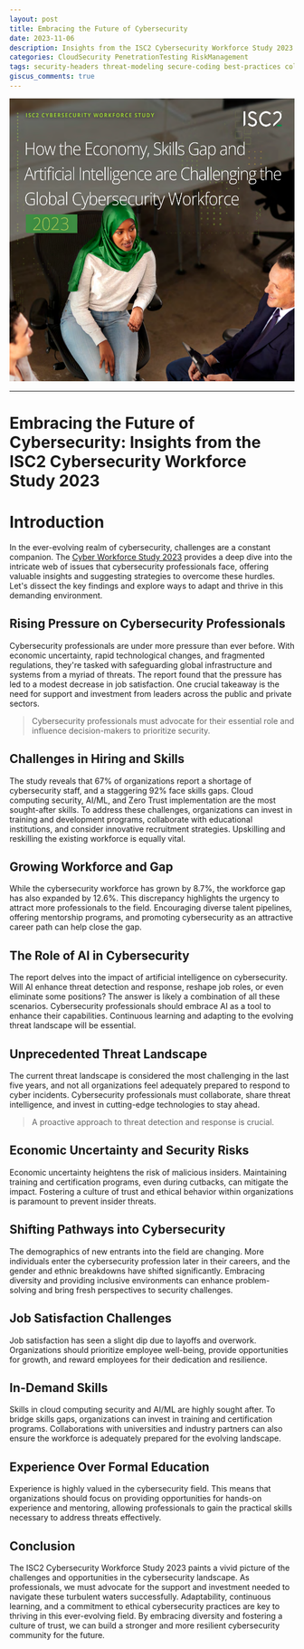 ```yaml
---
layout: post
title: Embracing the Future of Cybersecurity
date: 2023-11-06
description: Insights from the ISC2 Cybersecurity Workforce Study 2023
categories: CloudSecurity PenetrationTesting RiskManagement
tags: security-headers threat-modeling secure-coding best-practices collaboration-and-teamwork
giscus_comments: true
---
```


<img src="/assets/img/2023-11-06%2011_01_56-ISC2_Cybersecurity_Workforce_Study_2023.pdf%20-%20Brave.png" height="500" />

---

# Embracing the Future of Cybersecurity: Insights from the ISC2 Cybersecurity Workforce Study 2023

# Introduction
In the ever-evolving realm of cybersecurity, challenges are a constant companion. The [Cyber Workforce Study 2023](https://media.isc2.org/-/media/Project/ISC2/Main/Media/documents/research/ISC2_Cybersecurity_Workforce_Study_2023.pdf?rev=52055d08ca644293bd7497725bb7fcb4) provides a deep dive into the intricate web of issues that cybersecurity professionals face, offering valuable insights and suggesting strategies to overcome these hurdles. Let's dissect the key findings and explore ways to adapt and thrive in this demanding environment.

## Rising Pressure on Cybersecurity Professionals
Cybersecurity professionals are under more pressure than ever before. With economic uncertainty, rapid technological changes, and fragmented regulations, they're tasked with safeguarding global infrastructure and systems from a myriad of threats. The report found that the pressure has led to a modest decrease in job satisfaction. One crucial takeaway is the need for support and investment from leaders across the public and private sectors. 
> Cybersecurity professionals must advocate for their essential role and influence decision-makers to prioritize security.

## Challenges in Hiring and Skills
The study reveals that 67% of organizations report a shortage of cybersecurity staff, and a staggering 92% face skills gaps. Cloud computing security, AI/ML, and Zero Trust implementation are the most sought-after skills. To address these challenges, organizations can invest in training and development programs, collaborate with educational institutions, and consider innovative recruitment strategies. Upskilling and reskilling the existing workforce is equally vital.

## Growing Workforce and Gap
While the cybersecurity workforce has grown by 8.7%, the workforce gap has also expanded by 12.6%. This discrepancy highlights the urgency to attract more professionals to the field. Encouraging diverse talent pipelines, offering mentorship programs, and promoting cybersecurity as an attractive career path can help close the gap.

## The Role of AI in Cybersecurity
The report delves into the impact of artificial intelligence on cybersecurity. Will AI enhance threat detection and response, reshape job roles, or even eliminate some positions? The answer is likely a combination of all these scenarios. Cybersecurity professionals should embrace AI as a tool to enhance their capabilities. Continuous learning and adapting to the evolving threat landscape will be essential.

## Unprecedented Threat Landscape
The current threat landscape is considered the most challenging in the last five years, and not all organizations feel adequately prepared to respond to cyber incidents. Cybersecurity professionals must collaborate, share threat intelligence, and invest in cutting-edge technologies to stay ahead. 
> A proactive approach to threat detection and response is crucial.

## Economic Uncertainty and Security Risks
Economic uncertainty heightens the risk of malicious insiders. Maintaining training and certification programs, even during cutbacks, can mitigate the impact. Fostering a culture of trust and ethical behavior within organizations is paramount to prevent insider threats.

## Shifting Pathways into Cybersecurity
The demographics of new entrants into the field are changing. More individuals enter the cybersecurity profession later in their careers, and the gender and ethnic breakdowns have shifted significantly. Embracing diversity and providing inclusive environments can enhance problem-solving and bring fresh perspectives to security challenges.

## Job Satisfaction Challenges
Job satisfaction has seen a slight dip due to layoffs and overwork. Organizations should prioritize employee well-being, provide opportunities for growth, and reward employees for their dedication and resilience.

## In-Demand Skills
Skills in cloud computing security and AI/ML are highly sought after. To bridge skills gaps, organizations can invest in training and certification programs. Collaborations with universities and industry partners can also ensure the workforce is adequately prepared for the evolving landscape.

## Experience Over Formal Education
Experience is highly valued in the cybersecurity field. This means that organizations should focus on providing opportunities for hands-on experience and mentoring, allowing professionals to gain the practical skills necessary to address threats effectively.

## Conclusion
The ISC2 Cybersecurity Workforce Study 2023 paints a vivid picture of the challenges and opportunities in the cybersecurity landscape. As professionals, we must advocate for the support and investment needed to navigate these turbulent waters successfully. Adaptability, continuous learning, and a commitment to ethical cybersecurity practices are key to thriving in this ever-evolving field. By embracing diversity and fostering a culture of trust, we can build a stronger and more resilient cybersecurity community for the future.